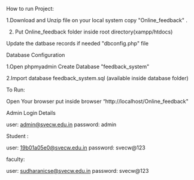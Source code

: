 How to run Project:

1.Download and Unzip file on your local system copy "Online_feedback" . 

2. Put Online_feedback folder inside root directory(xampp/htdocs)


Update the datbase records if  needed  "dbconfig.php" file


Database Configuration

1.Open phpmyadmin Create Database "feedback_system" 

2.Import database feedback_system.sql (available inside database folder)


To Run:
 
Open Your browser put inside browser  “http://localhost/Online_feedback"


Admin Login Details

user: admin@svecw.edu.in
password: admin


Student : 

user: 19b01a05e0@svecw.edu.in
password: svecw@123

faculty:

user: sudharanicse@svecw.edu.in
password: svecw@123

